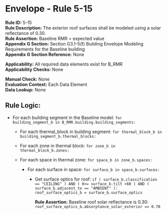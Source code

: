 
# Envelope - Rule 5-15  

**Rule ID:** 5-15  
**Rule Description:**  The  exterior roof surfaces shall be modeled using a solar reflectance of 0.30.  
**Rule Assertion:** Baseline RMR = expected value  
**Appendix G Section:** Section G3.1-5(f) Building Envelope Modeling Requirements for the Baseline building  
**Appendix G Section Reference:** None  

**Applicability:** All required data elements exist for B_RMR  
**Applicability Checks:**  None  

**Manual Check:** None  
**Evaluation Context:** Each Data Element  
**Data Lookup:** None  

## Rule Logic:  

- For each building segment in the Baseline model: ```for building_segment_b in B_RMR.building.building_segments:```  

  - For each thermal_block in building segment: ```for thermal_block_b in building_segment_b.thermal_blocks:```  

  - For each zone in thermal block: ```for zone_b in thermal_block_b.zones:```  

  - For each space in thermal zone: ```for space_b in zone_b.spaces:```  

    - For each surface in space: ```for surface_b in space_b.surfaces:```  

      - Get surface optics for roof: ```if ( surface_b.classification == "CEILING" ) AND ( 0<= surface_b.tilt <60 ) AND ( surface_b.adjacent_to == "AMBIENT" ): roof_surface_optics_b = surface_b.surface_optics```  

        **Rule Assertion:** Baseline roof solar reflectance is 0.30: ```roof_surface_optics_b.absorptance_solar_exterior == 0.70```  
